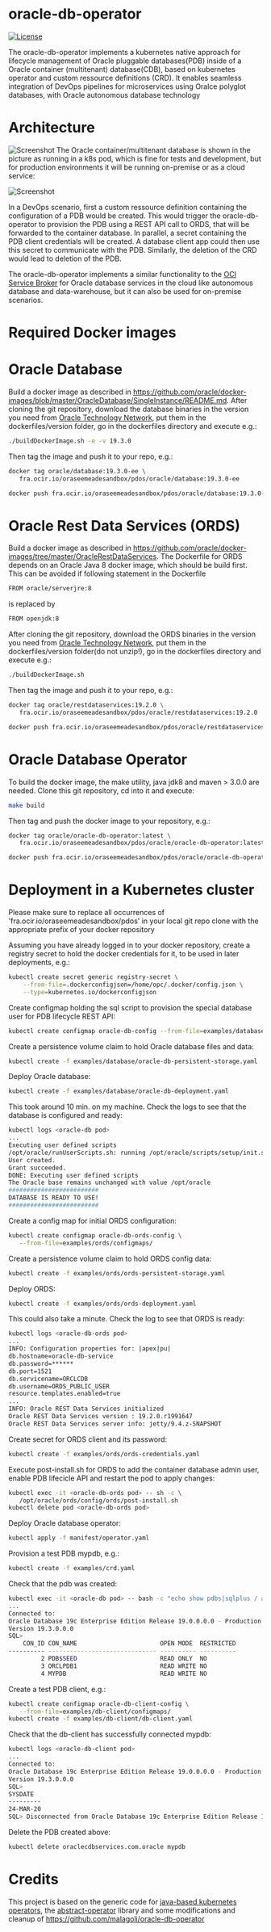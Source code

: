 # oracle-db-operator

[![License](https://img.shields.io/badge/license-Apache--2.0-blue.svg)](http://www.apache.org/licenses/LICENSE-2.0)

The oracle-db-operator implements a kubernetes native approach for lifecycle management of Oracle pluggable databases(PDB) inside of a Oracle container (multitenant) database(CDB), based on kubernetes operator and custom ressource definitions (CRD). It enables seamless integration of DevOps pipelines for microservices using Oralce polyglot databases, with Oracle autonomous database technology

# Architecture
![Screenshot](architecture.png)
The Oracle container/multitenant database is shown in the picture as running in a k8s pod, which is fine for tests and development, but for production environments it will be running on-premise or as a cloud service:

![Screenshot](architecture2.png)

In a DevOps scenario, first a custom ressource definition containing the configuration of a PDB would be created. This would trigger the oracle-db-operator to provision the PDB using a REST API call to ORDS, that will be forwarded to the container database. In parallel, a secret containing the PDB client credentials will be created. A database client app could then use this secret to communicate with the PDB. Similarly, the deletion of the CRD would lead to deletion of the PDB.

The oracle-db-operator implements a similar functionality to the [OCI Service Broker](https://github.com/oracle/oci-service-broker/) for Oracle database services in the cloud like autonomous database and data-warehouse, but it can also be used for on-premise scenarios.

# Required Docker images

# Oracle Database
Build a docker image as described in https://github.com/oracle/docker-images/blob/master/OracleDatabase/SingleInstance/README.md. After cloning the git repository, download the database binaries in the version you need from [Oracle Technology Network](http://www.oracle.com/technetwork/database/enterprise-edition/downloads/index.html), put them in the dockerfiles/version folder, go in the dockerfiles directory and execute e.g.:
```bash
./buildDockerImage.sh -e -v 19.3.0
```
Then tag the image and push it to your repo, e.g.:
```bash
docker tag oracle/database:19.3.0-ee \
   fra.ocir.io/oraseemeadesandbox/pdos/oracle/database:19.3.0-ee
```
```bash
docker push fra.ocir.io/oraseemeadesandbox/pdos/oracle/database:19.3.0-ee
```
# Oracle Rest Data Services (ORDS)
Build a docker image as described in https://github.com/oracle/docker-images/tree/master/OracleRestDataServices. The Dockerfile for ORDS depends on an Oracle Java 8 docker image, which should be build first. This can be avoided if following statement in the Dockerfile
```bash
FROM oracle/serverjre:8
```
is replaced by
```bash
FROM openjdk:8
```
After cloning the git repository, download the ORDS binaries in the version you need from [Oracle Technology Network](http://www.oracle.com/technetwork/developer-tools/rest-data-services/downloads/index.html), put them in the dockerfiles/version folder(do not unzip!), go in the dockerfiles directory and execute e.g.:
```bash
./buildDockerImage.sh
```
Then tag the image and push it to your repo, e.g.:
```bash
docker tag oracle/restdataservices:19.2.0 \
   fra.ocir.io/oraseemeadesandbox/pdos/oracle/restdataservices:19.2.0
```
```bash
docker push fra.ocir.io/oraseemeadesandbox/pdos/oracle/restdataservices:19.2.0
```
# Oracle Database Operator
To build the docker image, the make utility, java jdk8 and maven > 3.0.0 are needed. Clone this git repository, cd into it and execute:
```bash
make build
```
Then tag and push the docker image to your repository, e.g.:
```bash
docker tag oracle/oracle-db-operator:latest \
   fra.ocir.io/oraseemeadesandbox/pdos/oracle/oracle-db-operator:latest
```
```bash
docker push fra.ocir.io/oraseemeadesandbox/pdos/oracle/oracle-db-operator:latest
```

# Deployment in a Kubernetes cluster
Please make sure to replace all occurrences of 'fra.ocir.io/oraseemeadesandbox/pdos' in your local git repo clone with the appropriate prefix of your docker repository

Assuming you have already logged in to your docker repository, create a registry secret to hold the docker credentials for it, to be used in later deployments, e.g.:
```bash
kubectl create secret generic registry-secret \
    --from-file=.dockerconfigjson=/home/opc/.docker/config.json \
    --type=kubernetes.io/dockerconfigjson
```
Create configmap holding the sql script to provision the special database user for PDB lifecycle REST API:
```bash
kubectl create configmap oracle-db-config --from-file=examples/database/configmaps/
```
Create a persistence volume claim to hold Oracle database files and data:
```bash
kubectl create -f examples/database/oracle-db-persistent-storage.yaml
```
Deploy Oracle database:
```bash
kubectl create -f examples/database/oracle-db-deployment.yaml
```
This took around 10 min. on my machine. Check the logs to see that the database is configured and ready:
```bash
kubectl logs <oracle-db pod>
...
Executing user defined scripts
/opt/oracle/runUserScripts.sh: running /opt/oracle/scripts/setup/init.sql
User created.
Grant succeeded.
DONE: Executing user defined scripts
The Oracle base remains unchanged with value /opt/oracle
#########################
DATABASE IS READY TO USE!
#########################
```
Create a config map for initial ORDS configuration:
```bash
kubectl create configmap oracle-db-ords-config \
   --from-file=examples/ords/configmaps/
```
Create a persistence volume claim to hold ORDS config data:
```bash
kubectl create -f examples/ords/ords-persistent-storage.yaml
```
Deploy ORDS:
```bash
kubectl create -f examples/ords/ords-deployment.yaml
```
This could also take a minute. Check the log to see that ORDS is ready:
```bash
kubectl logs <oracle-db-ords pod>
...
INFO: Configuration properties for: |apex|pu|
db.hostname=oracle-db-service
db.password=******
db.port=1521
db.servicename=ORCLCDB
db.username=ORDS_PUBLIC_USER
resource.templates.enabled=true
...
INFO: Oracle REST Data Services initialized
Oracle REST Data Services version : 19.2.0.r1991647
Oracle REST Data Services server info: jetty/9.4.z-SNAPSHOT
```
Create secret for ORDS client and its password:
```bash
kubectl create -f examples/ords/ords-credentials.yaml
```
Execute post-install.sh for ORDS to add the container database admin user, enable PDB lifecicle API and restart the pod to apply changes:
```bash
kubectl exec -it <oracle-db-ords pod> -- sh -c \
   /opt/oracle/ords/config/ords/post-install.sh
kubectl delete pod <oracle-db-ords pod>
```
Deploy Oracle database operator:
```bash
kubectl apply -f manifest/operator.yaml
```
Provision a test PDB mypdb, e.g.:
```bash
kubectl create -f examples/crd.yaml
```
Check that the pdb was created:
```bash
kubectl exec -it <oracle-db pod> -- bash -c "echo show pdbs|sqlplus / as sysdba"
...
Connected to:
Oracle Database 19c Enterprise Edition Release 19.0.0.0.0 - Production
Version 19.3.0.0.0
SQL>
    CON_ID CON_NAME                       OPEN MODE  RESTRICTED
---------- ------------------------------ ---------- ----------
         2 PDB$SEED                       READ ONLY  NO
         3 ORCLPDB1                       READ WRITE NO
         4 MYPDB                          READ WRITE NO
```
Create a test PDB client, e.g.:
```bash
kubectl create configmap oracle-db-client-config \
   --from-file=examples/db-client/configmaps/
kubectl create -f examples/db-client/db-client.yaml
```
Check that the db-client has successfully connected mypdb:
```bash
kubectl logs <oracle-db-client pod>
...
Connected to:
Oracle Database 19c Enterprise Edition Release 19.0.0.0.0 - Production
Version 19.3.0.0.0
SQL>
SYSDATE
---------
24-MAR-20
SQL> Disconnected from Oracle Database 19c Enterprise Edition Release 19.0.0.0.0 - Production
```
Delete the PDB created above:
```bash
kubectl delete oraclecdbservices.com.oracle mypdb
```

# Credits
This project is based on the generic code for [java-based kubernetes operators](https://github.com/jvm-operators/java-example-operator), the [abstract-operator](https://github.com/jvm-operators/abstract-operator) library and some modifications and cleanup of  https://github.com/malagoli/oracle-db-operator

